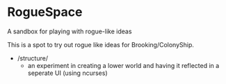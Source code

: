 # RogueSpace
A sandbox for playing with rogue-like ideas

This is a spot to try out rogue like ideas for Brooking/ColonyShip.

* /structure/
  * an experiment in creating a lower world and having it reflected in a seperate UI (using ncurses)
